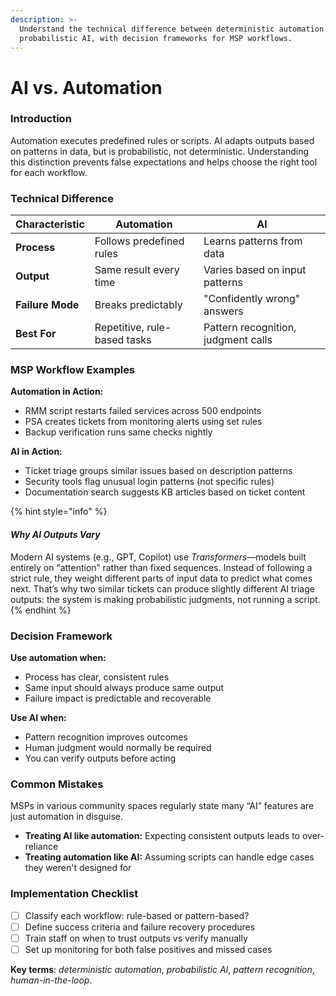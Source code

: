```yaml
---
description: >-
  Understand the technical difference between deterministic automation and
  probabilistic AI, with decision frameworks for MSP workflows.
---
```


# AI vs. Automation

### Introduction

Automation executes predefined rules or scripts. AI adapts outputs based on patterns in data, but is probabilistic, not deterministic. Understanding this distinction prevents false expectations and helps choose the right tool for each workflow.

### **Technical Difference**

| Characteristic   | Automation                   | AI                                  |
| ---------------- | ---------------------------- | ----------------------------------- |
| **Process**      | Follows predefined rules     | Learns patterns from data           |
| **Output**       | Same result every time       | Varies based on input patterns      |
| **Failure Mode** | Breaks predictably           | "Confidently wrong" answers         |
| **Best For**     | Repetitive, rule-based tasks | Pattern recognition, judgment calls |

### **MSP Workflow Examples**

**Automation in Action:**

* RMM script restarts failed services across 500 endpoints
* PSA creates tickets from monitoring alerts using set rules
* Backup verification runs same checks nightly

**AI in Action:**

* Ticket triage groups similar issues based on description patterns
* Security tools flag unusual login patterns (not specific rules)
* Documentation search suggests KB articles based on ticket content

{% hint style="info" %}
#### _Why AI Outputs Vary_

Modern AI systems (e.g., GPT, Copilot) use _Transformers_—models built entirely on “attention” rather than fixed sequences. Instead of following a strict rule, they weight different parts of input data to predict what comes next. That’s why two similar tickets can produce slightly different AI triage outputs: the system is making probabilistic judgments, not running a script.
{% endhint %}

### **Decision Framework**

**Use automation when:**

* Process has clear, consistent rules
* Same input should always produce same output
* Failure impact is predictable and recoverable

**Use AI when:**

* Pattern recognition improves outcomes
* Human judgment would normally be required
* You can verify outputs before acting

### **Common Mistakes**

MSPs in various community spaces regularly state many “AI” features are just automation in disguise.

* **Treating AI like automation:** Expecting consistent outputs leads to over-reliance
* **Treating automation like AI:** Assuming scripts can handle edge cases they weren't designed for

### **Implementation Checklist**

* [ ] Classify each workflow: rule-based or pattern-based?
* [ ] Define success criteria and failure recovery procedures
* [ ] Train staff on when to trust outputs vs verify manually
* [ ] Set up monitoring for both false positives and missed cases

**Key terms**: _deterministic automation_, _probabilistic AI_, _pattern recognition_, _human-in-the-loop_.
